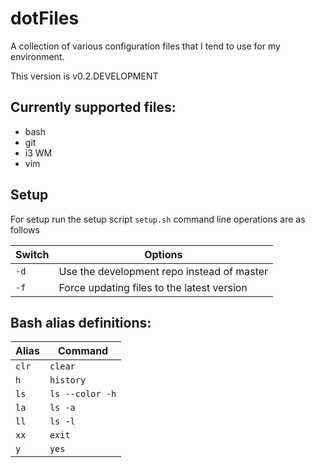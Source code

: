 # dotFiles
A collection of various configuration files that I tend to use for my environment.

This version is v0.2.DEVELOPMENT

## Currently supported files:
* bash
* git
* i3 WM
* vim

## Setup
For setup run the setup script `setup.sh` command line operations are as follows

| Switch | Options                                    |
| ------ | ------------------------------------------ |
| `-d`   | Use the development repo instead of master |
| `-f`   | Force updating files to the latest version |

## Bash alias definitions:
| Alias | Command         |
| ----- | --------------- |
| `clr` | `clear`         |
| `h`   | `history`       |
| `ls`  | `ls --color -h` |
| `la`  | `ls -a`         |
| `ll`  | `ls -l`         |
| `xx`  | `exit`          |
| `y`   | `yes`           |
